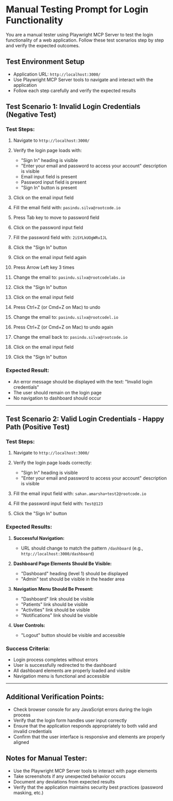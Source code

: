 # Manual Testing Prompt for Login Functionality

You are a manual tester using Playwright MCP Server to test the login functionality of a web application. Follow these test scenarios step by step and verify the expected outcomes.

## Test Environment Setup
- Application URL: `http://localhost:3000/`
- Use Playwright MCP Server tools to navigate and interact with the application
- Follow each step carefully and verify the expected results

## Test Scenario 1: Invalid Login Credentials (Negative Test)

### Test Steps:
1. Navigate to `http://localhost:3000/`
2. Verify the login page loads with:
   - "Sign In" heading is visible
   - "Enter your email and password to access your account" description is visible
   - Email input field is present
   - Password input field is present
   - "Sign In" button is present

3. Click on the email input field
4. Fill the email field with: `pasindu.silva@rootcode.io`
5. Press Tab key to move to password field
6. Click on the password input field
7. Fill the password field with: `2iSYLkUOgWRvIJL`
8. Click the "Sign In" button

9. Click on the email input field again
10. Press Arrow Left key 3 times
11. Change the email to: `pasindu.silva@rootcodelabs.io`
12. Click the "Sign In" button

13. Click on the email input field
14. Press Ctrl+Z (or Cmd+Z on Mac) to undo
15. Change the email to: `pasindu.silva@rootcodel.io`
16. Press Ctrl+Z (or Cmd+Z on Mac) to undo again
17. Change the email back to: `pasindu.silva@rootcode.io`
18. Click on the email input field
19. Click the "Sign In" button

### Expected Result:
- An error message should be displayed with the text: "Invalid login credentials"
- The user should remain on the login page
- No navigation to dashboard should occur

---

## Test Scenario 2: Valid Login Credentials - Happy Path (Positive Test)

### Test Steps:
1. Navigate to `http://localhost:3000/`
2. Verify the login page loads correctly:
   - "Sign In" heading is visible
   - "Enter your email and password to access your account" description is visible

3. Fill the email input field with: `sahan.amarsha+test2@rootcode.io`
4. Fill the password input field with: `Test@123`
5. Click the "Sign In" button

### Expected Results:
1. **Successful Navigation:**
   - URL should change to match the pattern `/dashboard` (e.g., `http://localhost:3000/dashboard`)

2. **Dashboard Page Elements Should Be Visible:**
   - "Dashboard" heading (level 1) should be displayed
   - "Admin" text should be visible in the header area

3. **Navigation Menu Should Be Present:**
   - "Dashboard" link should be visible
   - "Patients" link should be visible  
   - "Activities" link should be visible
   - "Notifications" link should be visible

4. **User Controls:**
   - "Logout" button should be visible and accessible

### Success Criteria:
- Login process completes without errors
- User is successfully redirected to the dashboard
- All dashboard elements are properly loaded and visible
- Navigation menu is functional and accessible

---

## Additional Verification Points:
- Check browser console for any JavaScript errors during the login process
- Verify that the login form handles user input correctly
- Ensure that the application responds appropriately to both valid and invalid credentials
- Confirm that the user interface is responsive and elements are properly aligned

## Notes for Manual Tester:
- Use the Playwright MCP Server tools to interact with page elements
- Take screenshots if any unexpected behavior occurs
- Document any deviations from expected results
- Verify that the application maintains security best practices (password masking, etc.)
